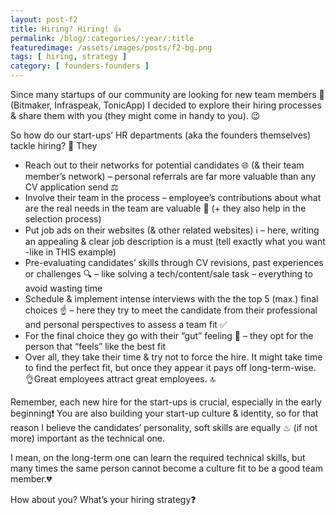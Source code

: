 ```yaml
---
layout: post-f2
title: Hiring? Hiring! 👍
permalink: /blog/:categories/:year/:title
featuredimage: /assets/images/posts/f2-bg.png
tags: [ hiring, strategy ]
category: [ founders-founders ]
---
```


Since many startups of our community are looking for new team members 👥(Bitmaker, Infraspeak, TonicApp) I decided to explore their hiring processes & share them with you (they might come in handy to you). 😉

So how do our start-ups’ HR departments (aka the founders themselves) tackle hiring? 🤔 They

- Reach out to their networks for potential candidates 🌐 (& their team member’s network) – personal referrals are far more valuable than any CV application send ⚖
- Involve their team in the process – employee’s contributions about what are the real needs in the team are valuable 💪 (+ they also help in the selection process)
- Put job ads on their websites (& other related websites) ℹ – here, writing an appealing & clear job description is a must (tell exactly what you want -like in THIS example)
- Pre-evaluating candidates’ skills through CV  revisions, past experiences or challenges 🔍 – like solving a tech/content/sale task – everything to avoid wasting time
- Schedule & implement intense interviews with the the top 5 (max.) final choices ☝ – here they try to meet the candidate from their professional and personal perspectives to assess a team fit ✅
- For the final choice they go with their “gut” feeling 💚 – they opt for the person that “feels” like the best fit
- Over all, they take their time & try not to force the hire. It might take time to find the perfect fit, but once they appear it pays off long-term-wise. 👌Great employees attract great employees. 🔝

Remember, each new hire for the start-ups is crucial, especially in the early beginning❗ You are also building your start-up culture & identity, so for that reason I believe the candidates’ personality, soft skills are equally ♨ (if not more) important as the technical one.

I mean, on the long-term one can learn the required technical skills, but many times the same person cannot become a culture fit to be a good team member.💔

How about you? What’s your hiring strategy❓